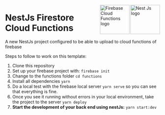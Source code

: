  <img src="https://d33wubrfki0l68.cloudfront.net/49c2be6f2607b5c12dd27f8ecc8521723447975d/f05c5/logo-small.cbbeba89.svg" alt="Nest Js logo" title="Nest Js" height="96" width="96" align="right"/> <img src="https://storage.googleapis.com/gweb-cloudblog-publish/images/cloud_function_firebase.max-400x400.png" alt="Firebase Cloud Functions logo" title="Firebase Cloud Functions" height="96" width="96" align="right"/>
# NestJs Firestore Cloud Functions
A new NestJs project configured to be able to upload to cloud functions of firebase

Steps to follow to work on this template:

 1. Clone this repository
 2. Set up your firebase project with: `firebase init`
 3. Change to the functions folder `cd functions`
 4. Install all dependencies `yarn`
 5. Do a local test with the firebase local server `yarn serve` so you can see that everything is fine.
 6. Once you see it running without errors in your local environment, take the project to the server `yarn deploy`
 7. **Start the development of your back end using nestJs:** `yarn start:dev`
